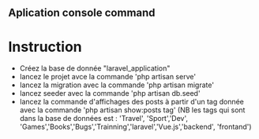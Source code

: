 
## Aplication console command

# Instruction 
- Créez la base de donnée "laravel_application"
- lancez le projet avce la commande 'php artisan serve'
- lancez la migration avec la commande 'php artisan migrate'
- lancez seeder avec la commande 'php artisan db.seed'
- lancez la commande d'affichages des posts à partir d'un tag donnée avec la commande 'php artisan show:posts  tag' 
(NB les tags qui sont dans la base de données est : 'Travel', 'Sport','Dev', 'Games','Books','Bugs','Trainning','laravel','Vue.js','backend', 'frontand')